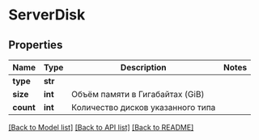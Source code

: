 # ServerDisk

## Properties
Name | Type | Description | Notes
------------ | ------------- | ------------- | -------------
**type** | **str** |  | 
**size** | **int** | Объём памяти в Гигабайтах (GiB) | 
**count** | **int** | Количество дисков указанного типа | 

[[Back to Model list]](../README.md#documentation-for-models) [[Back to API list]](../README.md#documentation-for-api-endpoints) [[Back to README]](../README.md)


